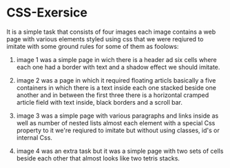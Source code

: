 # CSS-Exersice
It is a simple task that consists of four images each image contains a web page with various elements styled using css that we were reqiured to imitate with some ground rules for some of them as foolows:
1. image 1 was a simple page in wich there is a header ad six cells where each one had a border with text and a shadow effect we should imitate.
   
2. image 2 was a page in which it required floating articls basically a five containers in which there is a text inside each one stacked beside one another and in between the first three there is a horizontal cramped article field with text inside, black borders and a scroll bar.

3. image 3 was a simple page with various paragraphs and links inside as well as number of nested lists almost each element with a special Css property to it we're reqiured to imitate but without using classes, id's or internal Css.
   
4. image 4 was an extra task but it was a simple page with two sets of cells beside each other that almost looks like two tetris stacks.   
